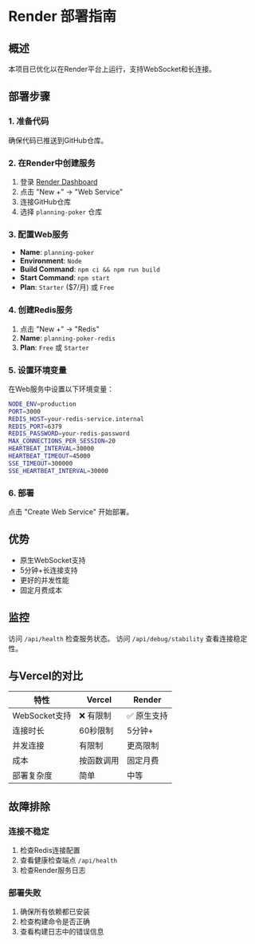 # Render 部署指南

## 概述
本项目已优化以在Render平台上运行，支持WebSocket和长连接。

## 部署步骤

### 1. 准备代码
确保代码已推送到GitHub仓库。

### 2. 在Render中创建服务
1. 登录 [Render Dashboard](https://dashboard.render.com)
2. 点击 "New +" → "Web Service"
3. 连接GitHub仓库
4. 选择 `planning-poker` 仓库

### 3. 配置Web服务
- **Name**: `planning-poker`
- **Environment**: `Node`
- **Build Command**: `npm ci && npm run build`
- **Start Command**: `npm start`
- **Plan**: `Starter` ($7/月) 或 `Free`

### 4. 创建Redis服务
1. 点击 "New +" → "Redis"
2. **Name**: `planning-poker-redis`
3. **Plan**: `Free` 或 `Starter`

### 5. 设置环境变量
在Web服务中设置以下环境变量：

```bash
NODE_ENV=production
PORT=3000
REDIS_HOST=your-redis-service.internal
REDIS_PORT=6379
REDIS_PASSWORD=your-redis-password
MAX_CONNECTIONS_PER_SESSION=20
HEARTBEAT_INTERVAL=30000
HEARTBEAT_TIMEOUT=45000
SSE_TIMEOUT=300000
SSE_HEARTBEAT_INTERVAL=30000
```

### 6. 部署
点击 "Create Web Service" 开始部署。

## 优势
- 原生WebSocket支持
- 5分钟+长连接支持
- 更好的并发性能
- 固定月费成本

## 监控
访问 `/api/health` 检查服务状态。
访问 `/api/debug/stability` 查看连接稳定性。

## 与Vercel的对比

| 特性 | Vercel | Render |
|------|--------|--------|
| WebSocket支持 | ❌ 有限制 | ✅ 原生支持 |
| 连接时长 | 60秒限制 | 5分钟+ |
| 并发连接 | 有限制 | 更高限制 |
| 成本 | 按函数调用 | 固定月费 |
| 部署复杂度 | 简单 | 中等 |

## 故障排除

### 连接不稳定
1. 检查Redis连接配置
2. 查看健康检查端点 `/api/health`
3. 检查Render服务日志

### 部署失败
1. 确保所有依赖都已安装
2. 检查构建命令是否正确
3. 查看构建日志中的错误信息 